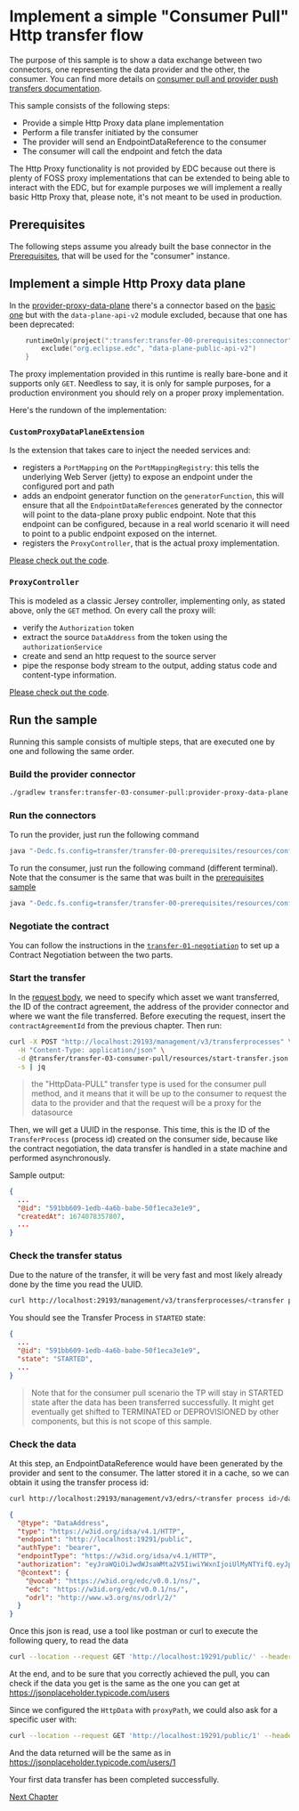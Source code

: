 # Implement a simple "Consumer Pull" Http transfer flow

The purpose of this sample is to show a data exchange between two connectors, one representing the
data provider and the other, the consumer. You can find more details
on [consumer pull and provider push transfers documentation](https://eclipse-edc.github.io/documentation/for-adopters/control-plane/#consumer-pull-and-provider-push-transfers).

This sample consists of the following steps:

* Provide a simple Http Proxy data plane implementation
* Perform a file transfer initiated by the consumer
* The provider will send an EndpointDataReference to the consumer
* The consumer will call the endpoint and fetch the data

The Http Proxy functionality is not provided by EDC because out there is plenty of FOSS proxy implementations that can
be extended to being able to interact with the EDC, but for example purposes we will implement a really basic Http Proxy
that, please note, it's not meant to be used in production.

## Prerequisites

The following steps assume you already built the base connector in the [Prerequisites](../transfer-00-prerequisites/README.md),
that will be used for the "consumer" instance.

## Implement a simple Http Proxy data plane

In the [provider-proxy-data-plane](provider-proxy-data-plane) there's a connector based on the [basic one](../transfer-00-prerequisites/connector)
but with the `data-plane-api-v2` module excluded, because that one has been deprecated:

```kotlin
    runtimeOnly(project(":transfer:transfer-00-prerequisites:connector")) {
        exclude("org.eclipse.edc", "data-plane-public-api-v2")
    }
```

The proxy implementation provided in this runtime is really bare-bone and it supports only `GET`. Needless to say, it is
only for sample purposes, for a production environment you should rely on a proper proxy implementation.

Here's the rundown of the implementation:

### `CustomProxyDataPlaneExtension`

Is the extension that takes care to inject the needed services and:
- registers a `PortMapping` on the `PortMappingRegistry`: this tells the underlying Web Server (jetty) to expose an endpoint
  under the configured port and path
- adds an endpoint generator function on the `generatorFunction`, this will ensure that all the `EndpointDataReference`s
  generated by the connector will point to the data-plane proxy public endpoint. Note that this endpoint can be configured,
  because in a real world scenario it will need to point to a public endpoint exposed on the internet.
- registers the `ProxyController`, that is the actual proxy implementation.

[Please check out the code](provider-proxy-data-plane/src/main/java/org/eclipse/edc/sample/extension/proxy/CustomProxyDataPlaneExtension.java).

### `ProxyController`

This is modeled as a classic Jersey controller, implementing only, as stated above, only the `GET` method.
On every call the proxy will:
- verify the `Authorization` token
- extract the source `DataAddress` from the token using the `authorizationService`
- create and send an http request to the source server
- pipe the response body stream to the output, adding status code and content-type information. 

[Please check out the code](provider-proxy-data-plane/src/main/java/org/eclipse/edc/sample/extension/proxy/ProxyController.java).

## Run the sample

Running this sample consists of multiple steps, that are executed one by one and following the same
order.

### Build the provider connector

```bash
./gradlew transfer:transfer-03-consumer-pull:provider-proxy-data-plane:build
```

### Run the connectors

To run the provider, just run the following command

```bash
java "-Dedc.fs.config=transfer/transfer-00-prerequisites/resources/configuration/provider-configuration.properties" -jar transfer/transfer-00-prerequisites/connector/build/libs/connector.jar
```

To run the consumer, just run the following command (different terminal). Note that the consumer is the same that was built
in the [prerequisites sample](../transfer-00-prerequisites)

```bash
java "-Dedc.fs.config=transfer/transfer-00-prerequisites/resources/configuration/consumer-configuration.properties" -jar transfer/transfer-00-prerequisites/connector/build/libs/connector.jar
```

### Negotiate the contract

You can follow the instructions in the [`transfer-01-negotiation`](../transfer-01-negotiation/README.md) to set up a
Contract Negotiation between the two parts.

### Start the transfer

In the [request body](resources/start-transfer.json), we need to specify which asset we want transferred, the ID of the
contract agreement, the address of the provider connector and where we want the file transferred.
Before executing the request, insert the `contractAgreementId` from the previous chapter. Then run:

```bash
curl -X POST "http://localhost:29193/management/v3/transferprocesses" \
  -H "Content-Type: application/json" \
  -d @transfer/transfer-03-consumer-pull/resources/start-transfer.json \
  -s | jq
```

> the "HttpData-PULL" transfer type is used for the consumer pull method, and it means that it will be up to
> the consumer to request the data to the provider and that the request will be a proxy for the datasource

Then, we will get a UUID in the response. This time, this is the ID of the `TransferProcess` (process id) created on the
consumer side, because like the contract negotiation, the data transfer is handled in a state machine and performed
asynchronously.

Sample output:

```json
{
  ...
  "@id": "591bb609-1edb-4a6b-babe-50f1eca3e1e9",
  "createdAt": 1674078357807,
  ...
}
```

### Check the transfer status

Due to the nature of the transfer, it will be very fast and most likely already done by the time you
read the UUID.

```bash
curl http://localhost:29193/management/v3/transferprocesses/<transfer process id> | jq
```

You should see the Transfer Process in `STARTED` state:

```json
{
  ...
  "@id": "591bb609-1edb-4a6b-babe-50f1eca3e1e9",
  "state": "STARTED",
  ...
}

```

> Note that for the consumer pull scenario the TP will stay in STARTED state after the data has been transferred successfully.
> It might get eventually get shifted to TERMINATED or DEPROVISIONED by other components, but this is not scope of this sample.

### Check the data

At this step, an EndpointDataReference would have been generated by the provider and sent to the consumer. The latter
stored it in a cache, so we can obtain it using the transfer process id:
```bash
curl http://localhost:29193/management/v3/edrs/<transfer process id>/dataaddress | jq
```

```json
{
  "@type": "DataAddress",
  "type": "https://w3id.org/idsa/v4.1/HTTP",
  "endpoint": "http://localhost:19291/public",
  "authType": "bearer",
  "endpointType": "https://w3id.org/idsa/v4.1/HTTP",
  "authorization": "eyJraWQiOiJwdWJsaWMta2V5IiwiYWxnIjoiUlMyNTYifQ.eyJpc3MiOiJwcm92aWRlciIsImF1ZCI6ImNvbnN1bWVyIiwic3ViIjoicHJvdmlkZXIiLCJpYXQiOjE3MTc3NjkyMzEyOTYsImp0aSI6IjM2M2RhMGU4LWZmOGItNDY1My05YjQwLWY4MjdlMWMzOGMzYyJ9.WOVPz6m7XzIrbiMTfLqOXacGYz8Xk_-iQu7gmxoIgDFYsgo0da2Iv51EsugIpqbodPsmB0kK7zkyrmsFOfAASAq7fjsy4gQF-u5egYwoGpcxjYaJJdQa5lkwjC0fRxdVFVwZwrOaT5Mg-vGA9HssTEnlA64q-O0ae_aTH5ToflmPDM3FhAgL55I3odM5ysM2POEJY6pgOxIV9XjuhZFl_i_iTiUCZy__oQUZiYk58wKoqfK758Sy1WzpH-eyZCDUi_Z3n6cJB80_0ZThoPhtiFH7Tl9DfStnjsCoaeqMLFnTXp0s8h4ZGFmjfBc-72aAdRQqqLDT8WXNg3Csv5B56Q",
  "@context": {
    "@vocab": "https://w3id.org/edc/v0.0.1/ns/",
    "edc": "https://w3id.org/edc/v0.0.1/ns/",
    "odrl": "http://www.w3.org/ns/odrl/2/"
  }
}

```

Once this json is read, use a tool like postman or curl to execute the following query, to read the
data

```bash
curl --location --request GET 'http://localhost:19291/public/' --header 'Authorization: <edr authorization attribute>'
```

At the end, and to be sure that you correctly achieved the pull, you can check if the data you get
is the same as the one you can get at https://jsonplaceholder.typicode.com/users


Since we configured the `HttpData` with `proxyPath`, we could also ask for a specific user with:

```bash
curl --location --request GET 'http://localhost:19291/public/1' --header 'Authorization: <auth code>'
```

And the data returned will be the same as in https://jsonplaceholder.typicode.com/users/1

Your first data transfer has been completed successfully.

[Next Chapter](../transfer-04-event-consumer/README.md)
